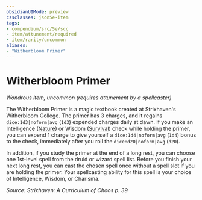 ```yaml
---
obsidianUIMode: preview
cssclasses: json5e-item
tags:
- compendium/src/5e/scc
- item/attunement/required
- item/rarity/uncommon
aliases: 
- "Witherbloom Primer"
---
```

# Witherbloom Primer
*Wondrous item, uncommon (requires attunement by a spellcaster)*  


The Witherbloom Primer is a magic textbook created at Strixhaven's Witherbloom College. The primer has 3 charges, and it regains `dice:1d3|noform|avg` (`1d3`) expended charges daily at dawn. If you make an Intelligence ([Nature](2-Mechanics/CLI/rules/skills.md#Nature)) or Wisdom ([Survival](2-Mechanics/CLI/rules/skills.md#Survival)) check while holding the primer, you can expend 1 charge to give yourself a `dice:1d4|noform|avg` (`1d4`) bonus to the check, immediately after you roll the `dice:d20|noform|avg` (`d20`).

In addition, if you study the primer at the end of a long rest, you can choose one 1st-level spell from the druid or wizard spell list. Before you finish your next long rest, you can cast the chosen spell once without a spell slot if you are holding the primer. Your spellcasting ability for this spell is your choice of Intelligence, Wisdom, or Charisma.

*Source: Strixhaven: A Curriculum of Chaos p. 39*